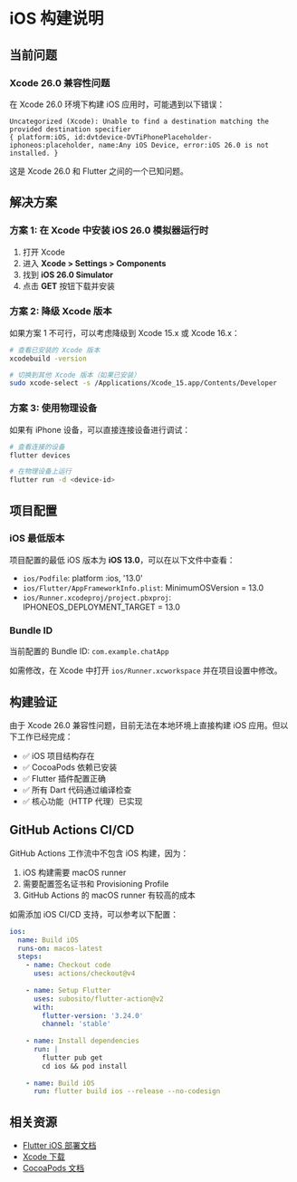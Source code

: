 # iOS 构建说明

## 当前问题

### Xcode 26.0 兼容性问题

在 Xcode 26.0 环境下构建 iOS 应用时，可能遇到以下错误：

```
Uncategorized (Xcode): Unable to find a destination matching the provided destination specifier
{ platform:iOS, id:dvtdevice-DVTiPhonePlaceholder-iphoneos:placeholder, name:Any iOS Device, error:iOS 26.0 is not installed. }
```

这是 Xcode 26.0 和 Flutter 之间的一个已知问题。

## 解决方案

### 方案 1: 在 Xcode 中安装 iOS 26.0 模拟器运行时

1. 打开 Xcode
2. 进入 **Xcode > Settings > Components**
3. 找到 **iOS 26.0 Simulator**
4. 点击 **GET** 按钮下载并安装

### 方案 2: 降级 Xcode 版本

如果方案 1 不可行，可以考虑降级到 Xcode 15.x 或 Xcode 16.x：

```bash
# 查看已安装的 Xcode 版本
xcodebuild -version

# 切换到其他 Xcode 版本（如果已安装）
sudo xcode-select -s /Applications/Xcode_15.app/Contents/Developer
```

### 方案 3: 使用物理设备

如果有 iPhone 设备，可以直接连接设备进行调试：

```bash
# 查看连接的设备
flutter devices

# 在物理设备上运行
flutter run -d <device-id>
```

## 项目配置

### iOS 最低版本

项目配置的最低 iOS 版本为 **iOS 13.0**，可以在以下文件中查看：

- `ios/Podfile`: platform :ios, '13.0'
- `ios/Flutter/AppFrameworkInfo.plist`: MinimumOSVersion = 13.0
- `ios/Runner.xcodeproj/project.pbxproj`: IPHONEOS_DEPLOYMENT_TARGET = 13.0

### Bundle ID

当前配置的 Bundle ID: `com.example.chatApp`

如需修改，在 Xcode 中打开 `ios/Runner.xcworkspace` 并在项目设置中修改。

## 构建验证

由于 Xcode 26.0 兼容性问题，目前无法在本地环境上直接构建 iOS 应用。但以下工作已经完成：

- ✅ iOS 项目结构存在
- ✅ CocoaPods 依赖已安装
- ✅ Flutter 插件配置正确
- ✅ 所有 Dart 代码通过编译检查
- ✅ 核心功能（HTTP 代理）已实现

## GitHub Actions CI/CD

GitHub Actions 工作流中不包含 iOS 构建，因为：

1. iOS 构建需要 macOS runner
2. 需要配置签名证书和 Provisioning Profile
3. GitHub Actions 的 macOS runner 有较高的成本

如需添加 iOS CI/CD 支持，可以参考以下配置：

```yaml
ios:
  name: Build iOS
  runs-on: macos-latest
  steps:
    - name: Checkout code
      uses: actions/checkout@v4
    
    - name: Setup Flutter
      uses: subosito/flutter-action@v2
      with:
        flutter-version: '3.24.0'
        channel: 'stable'
    
    - name: Install dependencies
      run: |
        flutter pub get
        cd ios && pod install
    
    - name: Build iOS
      run: flutter build ios --release --no-codesign
```

## 相关资源

- [Flutter iOS 部署文档](https://docs.flutter.dev/deployment/ios)
- [Xcode 下载](https://developer.apple.com/xcode/)
- [CocoaPods 文档](https://guides.cocoapods.org/)

